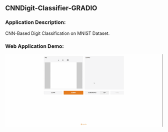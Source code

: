 ## CNNDigit-Classifier-GRADIO

### Application Description:
CNN-Based Digit Classification on MNIST Dataset.


### Web Application Demo:
<img src="digit classifier.gif">
